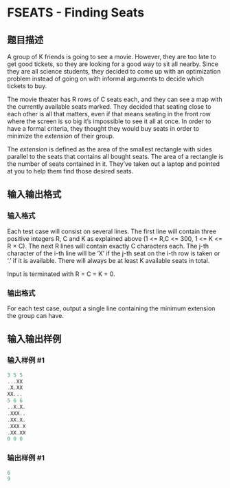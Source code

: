 # FSEATS - Finding Seats

## 题目描述

A group of K friends is going to see a movie. However, they are too late to get good tickets, so they are looking for a good way to sit all nearby. Since they are all science students, they decided to come up with an optimization problem instead of going on with informal arguments to decide which tickets to buy.

The movie theater has R rows of C seats each, and they can see a map with the currently available seats marked. They decided that seating close to each other is all that matters, even if that means seating in the front row where the screen is so big it’s impossible to see it all at once. In order to have a formal criteria, they thought they would buy seats in order to minimize the _extension_ of their group.

The _extension_ is defined as the area of the smallest rectangle with sides parallel to the seats that contains all bought seats. The area of a rectangle is the number of seats contained in it. They’ve taken out a laptop and pointed at you to help them find those desired seats.

## 输入输出格式

### 输入格式

Each test case will consist on several lines. The first line will contain three positive integers R, C and K as explained above (1 <= R,C <= 300, 1 <= K <= R × C). The next R lines will contain exactly C characters each. The j-th character of the i-th line will be ‘X’ if the j-th seat on the i-th row is taken or ‘.’ if it is available. There will always be at least K available seats in total.

Input is terminated with R = C = K = 0.

### 输出格式

For each test case, output a single line containing the minimum extension the group can have.

## 输入输出样例

### 输入样例 #1

```cpp
3 5 5
...XX
.X.XX
XX...
5 6 6
..X.X.
.XXX..
.XX.X.
.XXX.X
.XX.XX
0 0 0
```


### 输出样例 #1

```cpp
6
9
```


